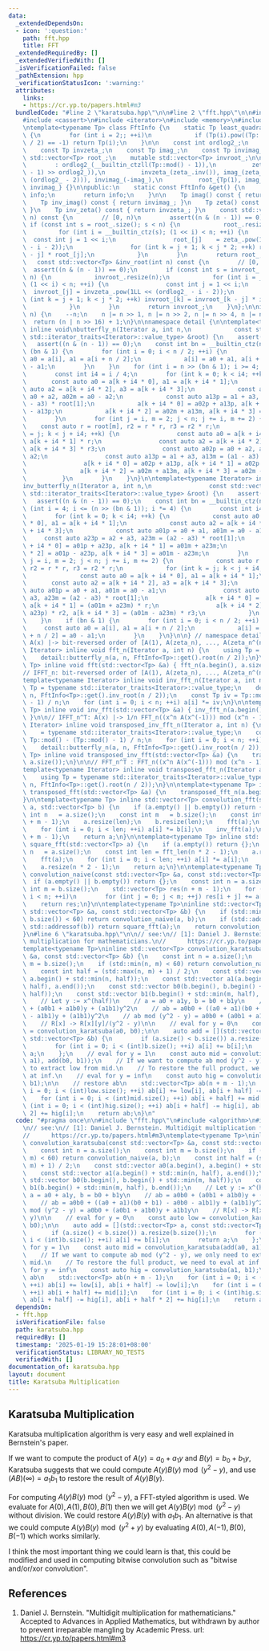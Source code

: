 ```yaml
---
data:
  _extendedDependsOn:
  - icon: ':question:'
    path: fft.hpp
    title: FFT
  _extendedRequiredBy: []
  _extendedVerifiedWith: []
  _isVerificationFailed: false
  _pathExtension: hpp
  _verificationStatusIcon: ':warning:'
  attributes:
    links:
    - https://cr.yp.to/papers.html#m3
  bundledCode: "#line 2 \"karatsuba.hpp\"\n\n#line 2 \"fft.hpp\"\n\n#include <algorithm>\n\
    #include <cassert>\n#include <iterator>\n#include <memory>\n#include <vector>\n\
    \ntemplate<typename Tp> class FftInfo {\n    static Tp least_quadratic_nonresidue()\
    \ {\n        for (int i = 2;; ++i)\n            if (Tp(i).pow((Tp::mod() - 1)\
    \ / 2) == -1) return Tp(i);\n    }\n\n    const int ordlog2_;\n    const Tp zeta_;\n\
    \    const Tp invzeta_;\n    const Tp imag_;\n    const Tp invimag_;\n\n    mutable\
    \ std::vector<Tp> root_;\n    mutable std::vector<Tp> invroot_;\n\n    FftInfo()\n\
    \        : ordlog2_(__builtin_ctzll(Tp::mod() - 1)),\n          zeta_(least_quadratic_nonresidue().pow((Tp::mod()\
    \ - 1) >> ordlog2_)),\n          invzeta_(zeta_.inv()), imag_(zeta_.pow(1LL <<\
    \ (ordlog2_ - 2))), invimag_(-imag_),\n          root_{Tp(1), imag_}, invroot_{Tp(1),\
    \ invimag_} {}\n\npublic:\n    static const FftInfo &get() {\n        static FftInfo\
    \ info;\n        return info;\n    }\n\n    Tp imag() const { return imag_; }\n\
    \    Tp inv_imag() const { return invimag_; }\n    Tp zeta() const { return zeta_;\
    \ }\n    Tp inv_zeta() const { return invzeta_; }\n    const std::vector<Tp> &root(int\
    \ n) const {\n        // [0, n)\n        assert((n & (n - 1)) == 0);\n       \
    \ if (const int s = root_.size(); s < n) {\n            root_.resize(n);\n   \
    \         for (int i = __builtin_ctz(s); (1 << i) < n; ++i) {\n              \
    \  const int j = 1 << i;\n                root_[j]    = zeta_.pow(1LL << (ordlog2_\
    \ - i - 2));\n                for (int k = j + 1; k < j * 2; ++k) root_[k] = root_[k\
    \ - j] * root_[j];\n            }\n        }\n        return root_;\n    }\n \
    \   const std::vector<Tp> &inv_root(int n) const {\n        // [0, n)\n      \
    \  assert((n & (n - 1)) == 0);\n        if (const int s = invroot_.size(); s <\
    \ n) {\n            invroot_.resize(n);\n            for (int i = __builtin_ctz(s);\
    \ (1 << i) < n; ++i) {\n                const int j = 1 << i;\n              \
    \  invroot_[j] = invzeta_.pow(1LL << (ordlog2_ - i - 2));\n                for\
    \ (int k = j + 1; k < j * 2; ++k) invroot_[k] = invroot_[k - j] * invroot_[j];\n\
    \            }\n        }\n        return invroot_;\n    }\n};\n\ninline int fft_len(int\
    \ n) {\n    --n;\n    n |= n >> 1, n |= n >> 2, n |= n >> 4, n |= n >> 8;\n  \
    \  return (n | n >> 16) + 1;\n}\n\nnamespace detail {\n\ntemplate<typename Iterator>\
    \ inline void\nbutterfly_n(Iterator a, int n,\n            const std::vector<typename\
    \ std::iterator_traits<Iterator>::value_type> &root) {\n    assert(n > 0);\n \
    \   assert((n & (n - 1)) == 0);\n    const int bn = __builtin_ctz(n);\n    if\
    \ (bn & 1) {\n        for (int i = 0; i < n / 2; ++i) {\n            const auto\
    \ a0 = a[i], a1 = a[i + n / 2];\n            a[i] = a0 + a1, a[i + n / 2] = a0\
    \ - a1;\n        }\n    }\n    for (int i = n >> (bn & 1); i >= 4; i /= 4) {\n\
    \        const int i4 = i / 4;\n        for (int k = 0; k < i4; ++k) {\n     \
    \       const auto a0 = a[k + i4 * 0], a1 = a[k + i4 * 1];\n            const\
    \ auto a2 = a[k + i4 * 2], a3 = a[k + i4 * 3];\n            const auto a02p =\
    \ a0 + a2, a02m = a0 - a2;\n            const auto a13p = a1 + a3, a13m = (a1\
    \ - a3) * root[1];\n            a[k + i4 * 0] = a02p + a13p, a[k + i4 * 1] = a02p\
    \ - a13p;\n            a[k + i4 * 2] = a02m + a13m, a[k + i4 * 3] = a02m - a13m;\n\
    \        }\n        for (int j = i, m = 2; j < n; j += i, m += 2) {\n        \
    \    const auto r = root[m], r2 = r * r, r3 = r2 * r;\n            for (int k\
    \ = j; k < j + i4; ++k) {\n                const auto a0 = a[k + i4 * 0], a1 =\
    \ a[k + i4 * 1] * r;\n                const auto a2 = a[k + i4 * 2] * r2, a3 =\
    \ a[k + i4 * 3] * r3;\n                const auto a02p = a0 + a2, a02m = a0 -\
    \ a2;\n                const auto a13p = a1 + a3, a13m = (a1 - a3) * root[1];\n\
    \                a[k + i4 * 0] = a02p + a13p, a[k + i4 * 1] = a02p - a13p;\n \
    \               a[k + i4 * 2] = a02m + a13m, a[k + i4 * 3] = a02m - a13m;\n  \
    \          }\n        }\n    }\n}\n\ntemplate<typename Iterator> inline void\n\
    inv_butterfly_n(Iterator a, int n,\n                const std::vector<typename\
    \ std::iterator_traits<Iterator>::value_type> &root) {\n    assert(n > 0);\n \
    \   assert((n & (n - 1)) == 0);\n    const int bn = __builtin_ctz(n);\n    for\
    \ (int i = 4; i <= (n >> (bn & 1)); i *= 4) {\n        const int i4 = i / 4;\n\
    \        for (int k = 0; k < i4; ++k) {\n            const auto a0 = a[k + i4\
    \ * 0], a1 = a[k + i4 * 1];\n            const auto a2 = a[k + i4 * 2], a3 = a[k\
    \ + i4 * 3];\n            const auto a01p = a0 + a1, a01m = a0 - a1;\n       \
    \     const auto a23p = a2 + a3, a23m = (a2 - a3) * root[1];\n            a[k\
    \ + i4 * 0] = a01p + a23p, a[k + i4 * 1] = a01m + a23m;\n            a[k + i4\
    \ * 2] = a01p - a23p, a[k + i4 * 3] = a01m - a23m;\n        }\n        for (int\
    \ j = i, m = 2; j < n; j += i, m += 2) {\n            const auto r = root[m],\
    \ r2 = r * r, r3 = r2 * r;\n            for (int k = j; k < j + i4; ++k) {\n \
    \               const auto a0 = a[k + i4 * 0], a1 = a[k + i4 * 1];\n         \
    \       const auto a2 = a[k + i4 * 2], a3 = a[k + i4 * 3];\n                const\
    \ auto a01p = a0 + a1, a01m = a0 - a1;\n                const auto a23p = a2 +\
    \ a3, a23m = (a2 - a3) * root[1];\n                a[k + i4 * 0] = a01p + a23p,\
    \ a[k + i4 * 1] = (a01m + a23m) * r;\n                a[k + i4 * 2] = (a01p -\
    \ a23p) * r2, a[k + i4 * 3] = (a01m - a23m) * r3;\n            }\n        }\n\
    \    }\n    if (bn & 1) {\n        for (int i = 0; i < n / 2; ++i) {\n       \
    \     const auto a0 = a[i], a1 = a[i + n / 2];\n            a[i] = a0 + a1, a[i\
    \ + n / 2] = a0 - a1;\n        }\n    }\n}\n\n} // namespace detail\n\n// FFT_n:\
    \ A(x) |-> bit-reversed order of [A(1), A(zeta_n), ..., A(zeta_n^(n-1))]\ntemplate<typename\
    \ Iterator> inline void fft_n(Iterator a, int n) {\n    using Tp = typename std::iterator_traits<Iterator>::value_type;\n\
    \    detail::butterfly_n(a, n, FftInfo<Tp>::get().root(n / 2));\n}\n\ntemplate<typename\
    \ Tp> inline void fft(std::vector<Tp> &a) { fft_n(a.begin(), a.size()); }\n\n\
    // IFFT_n: bit-reversed order of [A(1), A(zeta_n), ..., A(zeta_n^(n-1))] |-> A(x)\n\
    template<typename Iterator> inline void inv_fft_n(Iterator a, int n) {\n    using\
    \ Tp = typename std::iterator_traits<Iterator>::value_type;\n    detail::inv_butterfly_n(a,\
    \ n, FftInfo<Tp>::get().inv_root(n / 2));\n    const Tp iv = Tp::mod() - (Tp::mod()\
    \ - 1) / n;\n    for (int i = 0; i < n; ++i) a[i] *= iv;\n}\n\ntemplate<typename\
    \ Tp> inline void inv_fft(std::vector<Tp> &a) { inv_fft_n(a.begin(), a.size());\
    \ }\n\n// IFFT_n^T: A(x) |-> 1/n FFT_n((x^n A(x^(-1))) mod (x^n - 1))\ntemplate<typename\
    \ Iterator> inline void transposed_inv_fft_n(Iterator a, int n) {\n    using Tp\
    \    = typename std::iterator_traits<Iterator>::value_type;\n    const Tp iv =\
    \ Tp::mod() - (Tp::mod() - 1) / n;\n    for (int i = 0; i < n; ++i) a[i] *= iv;\n\
    \    detail::butterfly_n(a, n, FftInfo<Tp>::get().inv_root(n / 2));\n}\n\ntemplate<typename\
    \ Tp> inline void transposed_inv_fft(std::vector<Tp> &a) {\n    transposed_inv_fft_n(a.begin(),\
    \ a.size());\n}\n\n// FFT_n^T : FFT_n((x^n A(x^(-1))) mod (x^n - 1)) |-> n A(x)\n\
    template<typename Iterator> inline void transposed_fft_n(Iterator a, int n) {\n\
    \    using Tp = typename std::iterator_traits<Iterator>::value_type;\n    detail::inv_butterfly_n(a,\
    \ n, FftInfo<Tp>::get().root(n / 2));\n}\n\ntemplate<typename Tp> inline void\
    \ transposed_fft(std::vector<Tp> &a) {\n    transposed_fft_n(a.begin(), a.size());\n\
    }\n\ntemplate<typename Tp> inline std::vector<Tp> convolution_fft(std::vector<Tp>\
    \ a, std::vector<Tp> b) {\n    if (a.empty() || b.empty()) return {};\n    const\
    \ int n   = a.size();\n    const int m   = b.size();\n    const int len = fft_len(n\
    \ + m - 1);\n    a.resize(len);\n    b.resize(len);\n    fft(a);\n    fft(b);\n\
    \    for (int i = 0; i < len; ++i) a[i] *= b[i];\n    inv_fft(a);\n    a.resize(n\
    \ + m - 1);\n    return a;\n}\n\ntemplate<typename Tp> inline std::vector<Tp>\
    \ square_fft(std::vector<Tp> a) {\n    if (a.empty()) return {};\n    const int\
    \ n   = a.size();\n    const int len = fft_len(n * 2 - 1);\n    a.resize(len);\n\
    \    fft(a);\n    for (int i = 0; i < len; ++i) a[i] *= a[i];\n    inv_fft(a);\n\
    \    a.resize(n * 2 - 1);\n    return a;\n}\n\ntemplate<typename Tp>\ninline std::vector<Tp>\
    \ convolution_naive(const std::vector<Tp> &a, const std::vector<Tp> &b) {\n  \
    \  if (a.empty() || b.empty()) return {};\n    const int n = a.size();\n    const\
    \ int m = b.size();\n    std::vector<Tp> res(n + m - 1);\n    for (int i = 0;\
    \ i < n; ++i)\n        for (int j = 0; j < m; ++j) res[i + j] += a[i] * b[j];\n\
    \    return res;\n}\n\ntemplate<typename Tp>\ninline std::vector<Tp> convolution(const\
    \ std::vector<Tp> &a, const std::vector<Tp> &b) {\n    if (std::min(a.size(),\
    \ b.size()) < 60) return convolution_naive(a, b);\n    if (std::addressof(a) ==\
    \ std::addressof(b)) return square_fft(a);\n    return convolution_fft(a, b);\n\
    }\n#line 6 \"karatsuba.hpp\"\n\n// see:\n// [1]: Daniel J. Bernstein. Multidigit\
    \ multiplication for mathematicians.\n//      https://cr.yp.to/papers.html#m3\n\
    template<typename Tp>\ninline std::vector<Tp> convolution_karatsuba(const std::vector<Tp>\
    \ &a, const std::vector<Tp> &b) {\n    const int n = a.size();\n    const int\
    \ m = b.size();\n    if (std::min(n, m) < 60) return convolution_naive(a, b);\n\
    \    const int half = (std::max(n, m) + 1) / 2;\n    const std::vector a0(a.begin(),\
    \ a.begin() + std::min(n, half));\n    const std::vector a1(a.begin() + std::min(n,\
    \ half), a.end());\n    const std::vector b0(b.begin(), b.begin() + std::min(m,\
    \ half));\n    const std::vector b1(b.begin() + std::min(m, half), b.end());\n\
    \    // Let y := x^(half)\n    // a = a0 + a1y, b = b0 + b1y\n    // ab = a0b0\
    \ + (a0b1 + a1b0)y + (a1b1)y^2\n    // ab = a0b0 + ((a0 + a1)(b0 + b1) - a0b0\
    \ - a1b1)y + (a1b1)y^2\n    // ab mod (y^2 - y) = a0b0 + (a0b1 + a1b0)y + a1b1y\n\
    \    // R[x] -> R[x][y]/(y^2 - y)\n\n    // eval for y = 0\n    const auto low\
    \ = convolution_karatsuba(a0, b0);\n\n    auto add = [](std::vector<Tp> a, const\
    \ std::vector<Tp> &b) {\n        if (a.size() < b.size()) a.resize(b.size());\n\
    \        for (int i = 0; i < (int)b.size(); ++i) a[i] += b[i];\n        return\
    \ a;\n    };\n    // eval for y = 1\n    const auto mid = convolution_karatsuba(add(a0,\
    \ a1), add(b0, b1));\n    // If we want to compute ab mod (y^2 - y), we only need\
    \ to extract low from mid.\n    // To restore the full product, we need to eval\
    \ at inf.\n    // eval for y = inf\n    const auto hig = convolution_karatsuba(a1,\
    \ b1);\n\n    // restore ab\n    std::vector<Tp> ab(n + m - 1);\n    for (int\
    \ i = 0; i < (int)low.size(); ++i) ab[i] += low[i], ab[i + half] -= low[i];\n\
    \    for (int i = 0; i < (int)mid.size(); ++i) ab[i + half] += mid[i];\n    for\
    \ (int i = 0; i < (int)hig.size(); ++i) ab[i + half] -= hig[i], ab[i + half *\
    \ 2] += hig[i];\n    return ab;\n}\n"
  code: "#pragma once\n\n#include \"fft.hpp\"\n#include <algorithm>\n#include <vector>\n\
    \n// see:\n// [1]: Daniel J. Bernstein. Multidigit multiplication for mathematicians.\n\
    //      https://cr.yp.to/papers.html#m3\ntemplate<typename Tp>\ninline std::vector<Tp>\
    \ convolution_karatsuba(const std::vector<Tp> &a, const std::vector<Tp> &b) {\n\
    \    const int n = a.size();\n    const int m = b.size();\n    if (std::min(n,\
    \ m) < 60) return convolution_naive(a, b);\n    const int half = (std::max(n,\
    \ m) + 1) / 2;\n    const std::vector a0(a.begin(), a.begin() + std::min(n, half));\n\
    \    const std::vector a1(a.begin() + std::min(n, half), a.end());\n    const\
    \ std::vector b0(b.begin(), b.begin() + std::min(m, half));\n    const std::vector\
    \ b1(b.begin() + std::min(m, half), b.end());\n    // Let y := x^(half)\n    //\
    \ a = a0 + a1y, b = b0 + b1y\n    // ab = a0b0 + (a0b1 + a1b0)y + (a1b1)y^2\n\
    \    // ab = a0b0 + ((a0 + a1)(b0 + b1) - a0b0 - a1b1)y + (a1b1)y^2\n    // ab\
    \ mod (y^2 - y) = a0b0 + (a0b1 + a1b0)y + a1b1y\n    // R[x] -> R[x][y]/(y^2 -\
    \ y)\n\n    // eval for y = 0\n    const auto low = convolution_karatsuba(a0,\
    \ b0);\n\n    auto add = [](std::vector<Tp> a, const std::vector<Tp> &b) {\n \
    \       if (a.size() < b.size()) a.resize(b.size());\n        for (int i = 0;\
    \ i < (int)b.size(); ++i) a[i] += b[i];\n        return a;\n    };\n    // eval\
    \ for y = 1\n    const auto mid = convolution_karatsuba(add(a0, a1), add(b0, b1));\n\
    \    // If we want to compute ab mod (y^2 - y), we only need to extract low from\
    \ mid.\n    // To restore the full product, we need to eval at inf.\n    // eval\
    \ for y = inf\n    const auto hig = convolution_karatsuba(a1, b1);\n\n    // restore\
    \ ab\n    std::vector<Tp> ab(n + m - 1);\n    for (int i = 0; i < (int)low.size();\
    \ ++i) ab[i] += low[i], ab[i + half] -= low[i];\n    for (int i = 0; i < (int)mid.size();\
    \ ++i) ab[i + half] += mid[i];\n    for (int i = 0; i < (int)hig.size(); ++i)\
    \ ab[i + half] -= hig[i], ab[i + half * 2] += hig[i];\n    return ab;\n}\n"
  dependsOn:
  - fft.hpp
  isVerificationFile: false
  path: karatsuba.hpp
  requiredBy: []
  timestamp: '2025-01-19 15:28:01+08:00'
  verificationStatus: LIBRARY_NO_TESTS
  verifiedWith: []
documentation_of: karatsuba.hpp
layout: document
title: Karatsuba Multiplication
---
```


## Karatsuba Multiplication

Karatsuba multiplication algorithm is very easy and well explained in Bernstein's paper.

If we want to compute the product of $A(y) = a_0 + a_1y$ and $B(y) = b_0 + b_1y$, Karatsuba suggests that we could compute $A(y)B(y) \bmod {\left(y^2 - y\right)}$, and use $\left(AB\right)(\infty) = a_1b_1$ to restore the result of $A(y)B(y)$.

For computing $A(y)B(y) \bmod {\left(y^2 - y\right)}$, a FFT-styled algorithm is used. We evaluate for $A(0), A(1), B(0), B(1)$ then we will get $A(y)B(y) \bmod {\left(y^2 - y\right)}$ without division. We could restore $A(y)B(y)$ with $a_1b_1$. An alternative is that we could compute $A(y)B(y) \bmod {\left(y^2 + y\right)}$ by evaluating $A(0), A(-1), B(0), B(-1)$ which works similarly.

I think the most important thing we could learn is that, this could be modified and used in computing bitwise convolution such as "bitwise and/or/xor convolution".

## References

1. Daniel J. Bernstein. "Multidigit multiplication for mathematicians." Accepted to Advances in Applied Mathematics, but withdrawn by author to prevent irreparable mangling by Academic Press. url: <https://cr.yp.to/papers.html#m3>
